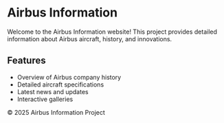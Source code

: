 # Airbus Information

Welcome to the Airbus Information website! This project provides detailed information about Airbus aircraft, history, and innovations.

## Features

- Overview of Airbus company history
- Detailed aircraft specifications
- Latest news and updates
- Interactive galleries

© 2025 Airbus Information Project
